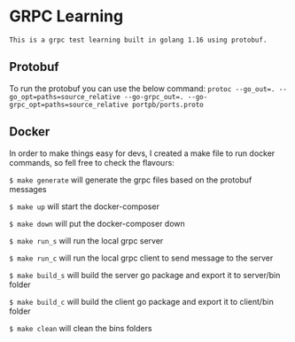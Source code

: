 # GRPC Learning

    This is a grpc test learning built in golang 1.16 using protobuf.


## Protobuf
To run the protobuf you can use the below command:
```protoc --go_out=. --go_opt=paths=source_relative --go-grpc_out=. --go-grpc_opt=paths=source_relative portpb/ports.proto ```

## Docker 
In order to make things easy for devs, I created a make file to run docker commands, so fell free to check the flavours:

`$ make generate` will generate the grpc files based on the protobuf messages

`$ make up` will start the docker-composer

`$ make down` will put the docker-composer down

`$ make run_s` will run the local grpc server

`$ make run_c` will run the local grpc client to send message to the server

`$ make build_s` will build the server go package and export it to server/bin folder

`$ make build_c` will build the client go package and export it to client/bin folder

`$ make clean` will clean the bins folders